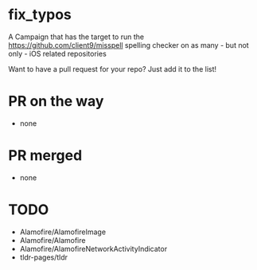 # fix_typos
A Campaign that has the target to run the https://github.com/client9/misspell spelling checker on as many - but not only - iOS related repositories

Want to have a pull request for your repo? Just add it to the list!

# PR on the way
- none

# PR merged
- none

# TODO
- Alamofire/AlamofireImage
- Alamofire/Alamofire
- Alamofire/AlamofireNetworkActivityIndicator
- tldr-pages/tldr
